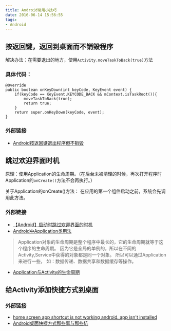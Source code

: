 ```yaml
---
title: Android常用小技巧
date: 2016-06-14 15:56:55
tags:
- Android
---
```


## 按返回键，返回到桌面而不销毁程序
解决办法：在需要退出的地方，使用`Activity.moveTaskToBack(true)`方法

### 具体代码：
```
@Override
public boolean onKeyDown(int keyCode, KeyEvent event) {
    if(keyCode == KeyEvent.KEYCODE_BACK && mContext.isTaskRoot()){
        moveTaskToBack(true);
        return true;
    }
    return super.onKeyDown(keyCode, event);
}
```
### 外部链接
- [Android按返回键退出程序但不销毁](http://blog.csdn.net/nihaoqiulinhe/article/details/16822279)




## 跳过欢迎界面时机
原理：使用Application的生命周期。（在后台未被清理的时候，再次打开程序时Application的`onCreate()`方法不会再执行。）

关于Application的onCreate()方法：
在应用的第一个组件启动之前，系统会先调用此方法。

### 外部链接
- [【Android】启动时跳过欢迎界面的时机](http://blog.csdn.net/ly1414725328/article/details/50752123)
- [Android中Application类用法](http://www.cnblogs.com/renqingping/archive/2012/10/24/Application.html)
> Application对象的生命周期是整个程序中最长的，它的生命周期就等于这个程序的生命周期。
因为它是全局的单例的，所以在不同的Activity,Service中获得的对象都是同一个对象。
所以可以通过Application来进行一些，
如：数据传递、数据共享和数据缓存等操作。
- [Application与Activity的生命周期](http://www.molingyu.com/blog/2015/05/12/application%E4%B8%8Eactivity%E7%9A%84%E7%94%9F%E5%91%BD%E5%91%A8%E6%9C%9F/)


## 给Activity添加快捷方式到桌面

### 外部链接
- [home screen app shortcut is not working android. app isn't installed](http://stackoverflow.com/questions/21542409/home-screen-app-shortcut-is-not-working-android-app-isnt-installed)
- [Android桌面快捷方式那些事与那些坑](http://blog.zanlabs.com/2015/03/14/android-shortcut-summary/)